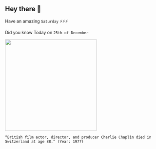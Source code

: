 ## Hey there 👋
Have an amazing `Saturday` ⚡⚡⚡

Did you know Today on `25th of December`
 
 [<img src="https://upload.wikimedia.org/wikipedia/commons/7/78/The_Tramp_Essanay.jpg" width="300" />](http://en.wikipedia.org/wiki/Charlie_Chaplin) 
 ```
“British film actor, director, and producer Charlie Chaplin died in Switzerland at age 88.” (Year: 1977)
```
